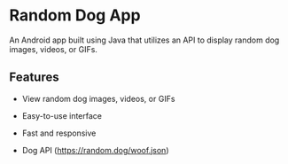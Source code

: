 # Random Dog App

An Android app built using Java that utilizes an API to display random dog images, videos, or GIFs.

## Features
- View random dog images, videos, or GIFs
- Easy-to-use interface
- Fast and responsive


- Dog API (https://random.dog/woof.json)

